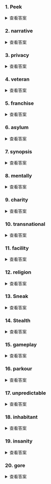### 1. Peek

<details>
<summary>查看答案</summary>
<pre>
窥视，偷看
pee，小便，小便总要偷偷的，不能让别人看到，
k（kan-看）
</pre>
</details>

### 2. narrative

<details>
<summary>查看答案</summary>
<pre>
叙述，纳尔在叙述着什么
</pre>
</details>

### 3. privacy

<details>
<summary>查看答案</summary>
<pre>
隐私，秘密
private的名词化
</pre>
</details>

### 4. veteran

<details>
<summary>查看答案</summary>
<pre>
老兵，退伍军人；老练的，经验丰富的
veter：维特，老
</pre>
</details>

### 5. franchise

<details>
<summary>查看答案</summary>
<pre>
经营权，公民权
chise：韭菜，公民权只是所谓的韭菜而已。
</pre>
</details>

### 6. asylum

<details>
<summary>查看答案</summary>
<pre>
政治避难，精神病院
asy：异步的，跟主流不一样，被认定为有精神病，于是寻求避难。
lum：烟囱，亮度，从明亮的烟囱口逃出精神病院来寻求避难。
</pre>
</details>

### 7. synopsis

<details>
<summary>查看答案</summary>
<pre>
概要，摘要
对复杂内容进行概要比较耗时，是一种异步操作
</pre>
</details>

### 8. mentally

<details>
<summary>查看答案</summary>
<pre>
精神的
mental，精神，思想。跟metal（金属）非常像。
精神要像金属那样坚硬。
</pre>
</details>

### 9. charity

<details>
<summary>查看答案</summary>
<pre>
慈善，仁慈，施舍。
慈善就是一个字符（善）。
</pre>
</details>

### 10. transnational

<details>
<summary>查看答案</summary>
<pre>
trans：跨
nation：国家，民族，部落。
al：的
</pre>
</details>

### 11. facility

<details>
<summary>查看答案</summary>
<pre>
设备，大楼，卫生间。
</pre>
</details>

### 12. religion

<details>
<summary>查看答案</summary>
<pre>
宗教，信仰。瑞丽阁的宗教。
</pre>
</details>

### 13. Sneak

<details>
<summary>查看答案</summary>
<pre>
偷偷的走，潜行
</pre>
</details>

### 14. Stealth

<details>
<summary>查看答案</summary>
<pre>
潜行，秘密，steal（偷窃）
</pre>
</details>

### 15. gameplay

<details>
<summary>查看答案</summary>
<pre>
游戏玩法，游戏性
</pre>
</details>

### 16. parkour

<details>
<summary>查看答案</summary>
<pre>
跑酷，我们去公园跑酷吧， par（跑）kour（酷）
</pre>
</details>

### 17. unpredictable

<details>
<summary>查看答案</summary>
<pre>
un - 无法
pre - 预先
dict - 词典，测
able - 可
</pre>
</details>

### 18. inhabitant

<details>
<summary>查看答案</summary>
<pre>
居民，栖息动物
in - 在...里面
habit - 习惯
ant - 表示名词
在里面生活习惯的居民或栖息动物
</pre>
</details>

### 19. insanity

<details>
<summary>查看答案</summary>
<pre>
精神失常
in - 不
sane - 心智健全的，明智的
ity - 名词化
</pre>
</details>


### 20. gore

<details>
<summary>查看答案</summary>
<pre>
血腥
</pre>
</details>